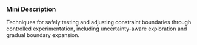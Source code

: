 ### Mini Description

Techniques for safely testing and adjusting constraint boundaries through controlled experimentation, including uncertainty-aware exploration and gradual boundary expansion.
